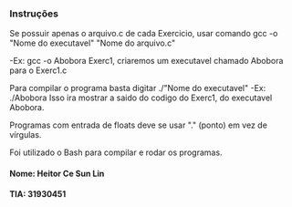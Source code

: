
### Instruções
Se possuir apenas o arquivo.c de cada Exercicio, usar comando gcc -o "Nome do executavel" "Nome do arquivo.c"

-Ex: gcc -o Abobora Exerc1, criaremos um executavel chamado Abobora para o Exerc1.c

Para compilar o programa basta digitar  ./"Nome do executavel"
-Ex: ./Abobora
Isso ira mostrar a saido do codigo do Exerc1, do executavel Abobora.


Programas com entrada de floats deve se usar "." (ponto) em vez de vírgulas.

Foi utilizado o Bash para compilar e rodar os programas. 

#### Nome: Heitor Ce Sun Lin       
#### TIA: 31930451
